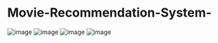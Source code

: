 # Movie-Recommendation-System-

![image](https://github.com/Shruti241/Movie-Recommendation-System-/assets/90787486/abeff642-aee1-4cdc-ab4a-cb11898bcf42)
![image](https://github.com/Shruti241/Movie-Recommendation-System-/assets/90787486/b051a763-b867-44cf-a4c6-c43b0a807790)
![image](https://github.com/Shruti241/Movie-Recommendation-System-/assets/90787486/43c390bb-f814-4c9b-a643-bb285f6f878b)
![image](https://github.com/Shruti241/Movie-Recommendation-System-/assets/90787486/5b01317b-47c2-433c-aa5a-c210bb6b178c)

